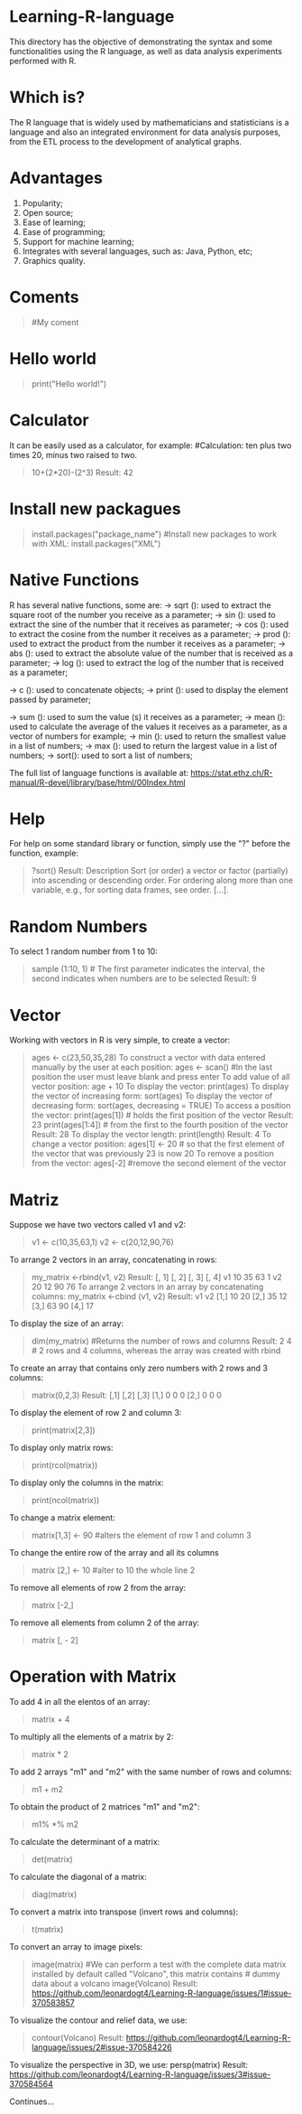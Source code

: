 # Learning-R-language
This directory has the objective of demonstrating the syntax and some functionalities using the R language, as well as data analysis experiments performed with R.

# Which is?
The R language that is widely used by mathematicians and statisticians is a language and also an integrated environment for data analysis purposes, from the ETL process to the development of analytical graphs.

# Advantages
1. Popularity;
2. Open source;
3. Ease of learning;
4. Ease of programming;
5. Support for machine learning;
6. Integrates with several languages, such as: Java, Python, etc;
7. Graphics quality.


# Coments
> #My coment

# Hello world
> print("Hello world!")

# Calculator
It can be easily used as a calculator, for example:
#Calculation: ten plus two times 20, minus two raised to two.
>10+(2*20)-(2^3) 
Result: 42

# Install new packagues
> install.packages("package_name")
#Install new packages to work with XML:
> install.packages("XML")

# Native Functions
R has several native functions, some are:
-> sqrt (): used to extract the square root of the number you receive as a parameter;
-> sin (): used to extract the sine of the number that it receives as parameter;
-> cos (): used to extract the cosine from the number it receives as a parameter;
-> prod (): used to extract the product from the number it receives as a parameter;
-> abs (): used to extract the absolute value of the number that is received as a parameter;
-> log (): used to extract the log of the number that is received as a parameter;

-> c (): used to concatenate objects;
-> print (): used to display the element passed by parameter;

-> sum (): used to sum the value (s) it receives as a parameter;
-> mean (): used to calculate the average of the values it receives as a parameter, as a vector of numbers for example;
-> min (): used to return the smallest value in a list of numbers;
-> max (): used to return the largest value in a list of numbers;
-> sort(): used to sort a list of numbers;

The full list of language functions is available at: https://stat.ethz.ch/R-manual/R-devel/library/base/html/00Index.html

# Help
For help on some standard library or function, simply use the "?" before the function, example:
> ?sort()
Result:
Description
Sort (or order) a vector or factor (partially) into ascending or descending order. For ordering along more than one variable, e.g., for sorting data frames, see order.
[...].

# Random Numbers
To select 1 random number from 1 to 10:
> sample (1:10, 1) # The first parameter indicates the interval, the second indicates when numbers are to be selected
Result: 9

# Vector
Working with vectors in R is very simple, to create a vector:
> ages <- c(23,50,35,28)
To construct a vector with data entered manually by the user at each position:
> ages <- scan() #In the last position the user must leave blank and press enter
To add value of all vector position:
> age + 10
To display the vector:
> print(ages)
To display the vector of increasing form:
> sort(ages)
To display the vector of decreasing form:
> sort(ages, decreasing = TRUE)
To access a position the vector:
> print(ages[1]) # holds the first position of the vector
Result: 23
> print(ages[1:4]) # from the first to the fourth position of the vector
Result: 28
To display the vector length:
> print(length)
Result: 4
To change a vector position:
> ages[1] <- 20 # so that the first element of the vector that was previously 23 is now 20
To remove a position from the vector:
> ages[-2] #remove the second element of the vector

# Matriz

Suppose we have two vectors called v1 and v2:
> v1 <- c(10,35,63,1)
> v2 <- c(20,12,90,76)

To arrange 2 vectors in an array, concatenating in rows:
> my_matrix <-rbind(v1, v2)
Result:
   [, 1] [, 2] [, 3] [, 4]
v1 10 35 63 1
v2 20 12 90 76
To arrange 2 vectors in an array by concatenating columns:
> my_matrix <-cbind (v1, v2)
Result:
     v1 v2
[1,] 10 20
[2,] 35 12
[3,] 63 90
[4,] 17

To display the size of an array:
> dim(my_matrix) #Returns the number of rows and columns
Result:
2 4 # 2 rows and 4 columns, whereas the array was created with rbind

To create an array that contains only zero numbers with 2 rows and 3 columns:
> matrix(0,2,3)
Result:
     [,1] [,2] [,3]
[1,]    0    0    0
[2,]    0    0    0

To display the element of row 2 and column 3:
> print(matrix[2,3])

To display only matrix rows:
> print(rcol(matrix))

To display only the columns in the matrix:
> print(ncol(matrix))

To change a matrix element:
> matrix[1,3] <- 90 #alters the element of row 1 and column 3

To change the entire row of the array and all its columns
> matrix [2,] <- 10 #alter to 10 the whole line 2

To remove all elements of row 2 from the array:
> matrix [-2,]

To remove all elements from column 2 of the array:
> matrix [, - 2]

# Operation with Matrix
To add 4 in all the elentos of an array:
> matrix + 4

To multiply all the elements of a matrix by 2:
> matrix * 2

To add 2 arrays "m1" and "m2" with the same number of rows and columns:
> m1 + m2

To obtain the product of 2 matrices "m1" and "m2":
> m1% *% m2

To calculate the determinant of a matrix:
> det(matrix)

To calculate the diagonal of a matrix:
> diag(matrix)

To convert a matrix into transpose (invert rows and columns):
> t(matrix)

To convert an array to image pixels:
> image(matrix)
#We can perform a test with the complete data matrix installed by default called "Volcano", this matrix contains # dummy data about a volcano
> image(Volcano)
Result:
https://github.com/leonardogt4/Learning-R-language/issues/1#issue-370583857

To visualize the contour and relief data, we use:
> contour(Volcano)
Result:
https://github.com/leonardogt4/Learning-R-language/issues/2#issue-370584226

To visualize the perspective in 3D, we use:
persp(matrix)
Result:
https://github.com/leonardogt4/Learning-R-language/issues/3#issue-370584564

Continues...














